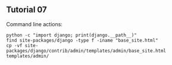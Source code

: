 ## Tutorial 07
Command line actions:
```
python -c "import django; print(django.__path__)"
find site-packages/django -type f -iname "base_site.html"
cp -vf site-packages/django/contrib/admin/templates/admin/base_site.html templates/admin/
```
